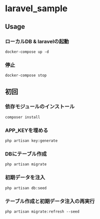 laravel_sample
===================

## Usage

### ローカルDB & laravelの起動

```
docker-compose up -d
```

### 停止

```
docker-compose stop
```

## 初回

### 依存モジュールのインストール

```
composer install
```

### APP_KEYを埋める

```
php artisan key:generate
```

### DBにテーブル作成

```
php artisan migrate
```

### 初期データを注入

```
php artisan db:seed
```

### テーブル作成と初期データ注入の再実行

```
php artisan migrate:refresh --seed
```